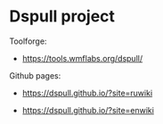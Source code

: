 # Dspull project
Toolforge:
- <https://tools.wmflabs.org/dspull/>

Github pages:
- <https://dspull.github.io/?site=ruwiki>

- <https://dspull.github.io/?site=enwiki>
